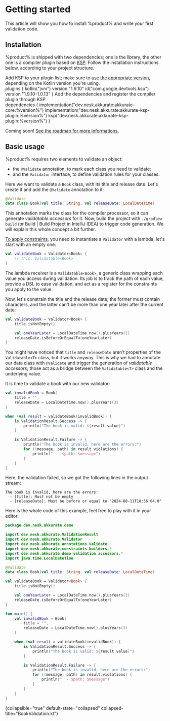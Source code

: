 # Getting started

This article will show you how to install %product% and write your first validation code.

## Installation

%product% is shipped with two dependencies; one is the library, the other one is a compiler plugin based on
[KSP](https://kotlinlang.org/docs/ksp-overview.html). Follow the installation instructions below, according to your
project structure.

<procedure title="Install in a single-platform project" id="single-platform-installation">

<step>
Add KSP to your plugin list; make sure to <a href="https://github.com/google/ksp/releases">use the appropriate 
version</a>, depending on the Kotlin version you're using.
<br/>
<code-block lang="kotlin">
plugins {
    kotlin("jvm") version "1.9.10"
    id("com.google.devtools.ksp") version "1.9.10-1.0.13"
}
</code-block>
</step>

<step>
Add the dependencies and register the compiler plugin through KSP.
<br/>
<code-block lang="kotlin">
dependencies {
    implementation("dev.nesk.akkurate:akkurate-core:%version%")
    implementation("dev.nesk.akkurate:akkurate-ksp-plugin:%version%")
    ksp("dev.nesk.akkurate:akkurate-ksp-plugin:%version%")
}
</code-block>
</step>

</procedure>

<procedure title="Install in a multiplatform project">

<tip>
<p>Coming soon! <a href="%roadmap_url%">See the roadmap for more informations.</a></p>
</tip>

</procedure>

## Basic usage

%product% requires two elements to validate an object:

- the `@Validate` annotation, to mark each class you need to validate;
- and the `Validator` interface, to define validation rules for your classes.

Here we want to validate a `Book` class, with its title and release date. Let's create it and add the `@Validate`
annotation to it:

```kotlin
@Validate
data class Book(val title: String, val releaseDate: LocalDateTime)
```

This annotation marks the class for the compiler processor, so it can generate _validatable accessors_ for it. Now,
build the project with `./gradlew build` (or <ui-path> Build | Build Project</ui-path> in IntelliJ IDEA) to trigger code
generation. We will explain this whole concept a bit further.

[To apply constraints](apply-constraints.md), you need to instantiate a `Validator` with a lambda, let's start with an
empty one:

```kotlin
val validateBook = Validator<Book> {
    // this: Validatable<Book>
}
```

The lambda receiver is a `Validatable<Book>`, a generic class wrapping each value you access during validation. Its job
is to track the path of each value, provide a <tooltip term="DSL">DSL</tooltip> to ease validation, and act as a
register for the constraints you apply to the value.

Now, let's constrain the title and the release date; the former must contain characters, and the latter can't be more
than one year later after the current date:

```kotlin
val validateBook = Validator<Book> {
    title.isNotEmpty()

    val oneYearLater = LocalDateTime.now().plusYears(1)
    releaseDate.isBeforeOrEqualTo(oneYearLater)
}
```

You might have noticed that `title` and `releaseDate` aren't properties of the `Validatable<T>` class, but it works
anyway. This is why we had to annotate our data class with `@Validate` and trigger the generation of _validatable
accessors_; those act as a bridge between the `Validatable<T>` class and the underlying value.

It is time to validate a book with our new validator:

```kotlin
val invalidBook = Book(
    title = "",
    releaseDate = LocalDateTime.now().plusYears(3)
)

when (val result = validateBook(invalidBook)) {
    is ValidationResult.Success -> {
        println("The book is valid: ${result.value}")
    }

    is ValidationResult.Failure -> {
        println("The book is invalid, here are the errors:")
        for ((message, path) in result.violations) {
            println("  - $path: $message")
        }
    }
}
```

<include from="apply-constraints.md" element-id="validation-result-sealed-class"/>

Here, the validation failed, so we got the following lines in the output stream:

```text
The book is invalid, here are the errors:
  - [title]: Must not be empty
  - [releaseDate]: Must be before or equal to "2024-08-11T18:56:04.0"
```

Here is the whole code of this example, feel free to play with it in your editor:

```kotlin
package dev.nesk.akkurate.demo

import dev.nesk.akkurate.ValidationResult
import dev.nesk.akkurate.Validator
import dev.nesk.akkurate.annotations.Validate
import dev.nesk.akkurate.constraints.builders.*
import dev.nesk.akkurate.demo.validation.accessors.*
import java.time.LocalDateTime

@Validate
data class Book(val title: String, val releaseDate: LocalDateTime)

val validateBook = Validator<Book> {
    title.isNotEmpty()

    val oneYearLater = LocalDateTime.now().plusYears(1)
    releaseDate.isBeforeOrEqualTo(oneYearLater)
}

fun main() {
    val invalidBook = Book(
        title = "",
        releaseDate = LocalDateTime.now().plusYears(3)
    )

    when (val result = validateBook(invalidBook)) {
        is ValidationResult.Success -> {
            println("The book is valid: ${result.value}")
        }

        is ValidationResult.Failure -> {
            println("The book is invalid, here are the errors:")
            for ((message, path) in result.violations) {
                println("  - $path: $message")
            }
        }
    }
}

```

{collapsible="true" default-state="collapsed" collapsed-title="BookValidation.kt"}
